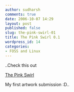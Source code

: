 ```yaml
---
author: sudharsh
comments: true
date: 2006-10-07 14:29
layout: post
published: false
slug: the-pink-swirl-01
title: The Pink Swirl 0.1
wordpress_id: 14
categories:
- FOSS and Linux
---
```


..Check this out

[The Pink Swirl](http://www.kde-look.org/content/show.php?content=46918)

My first artwork submission :D..
